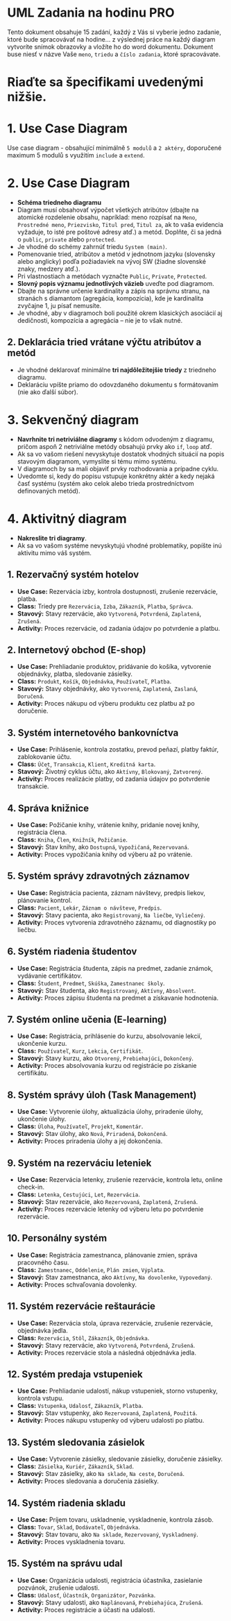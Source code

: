 # UML Zadania na hodinu PRO 

Tento dokument obsahuje 15 zadání, každý z Vás si vyberie jedno zadanie, ktoré bude spracovávať na hodine... z výslednej práce na každý diagram vytvoríte snímok obrazovky a vložíte ho do word dokumentu.
Dokument buse niesť v názve Vaše `meno`, `triedu` a `číslo zadania`, ktoré spracovávate. 

# Riaďte sa špecifikami uvedenými nižšie.

# 1. Use Case Diagram

Use case diagram - obsahující minimálně `5 modulů` a `2 aktéry`, doporučené maximum 5 modulů s využitím `include` a `extend`.

# 2. Use Case Diagram

- **Schéma triedneho diagramu**
- Diagram musí obsahovať výpočet všetkých atribútov (dbajte na atomické rozdelenie obsahu, napríklad: meno rozpísať na `Meno`, `Prostredné meno`, `Priezvisko`, `Titul pred`, `Titul za`, ak to vaša evidencia vyžaduje, to isté pre poštové adresy atď.) a metód. Doplňte, či sa jedná o `public`, `private` alebo `protected`.
- Je vhodné do schémy zahrnúť triedu `System (main)`.
- Pomenovanie tried, atribútov a metód v jednotnom jazyku (slovensky alebo anglicky) podľa požiadaviek na vývoj SW (žiadne slovenské znaky, medzery atď.).
- Pri vlastnostiach a metódach vyznačte `Public`, `Private`, `Protected`.
- **Slovný popis významu jednotlivých väzieb** uveďte pod diagramom.
- Dbajte na správne určenie kardinality a zápis na správnu stranu, na stranách s diamantom (agregácia, kompozícia), kde je kardinalita zvyčajne 1, ju písať nemusíte.
- Je vhodné, aby v diagramoch boli použité okrem klasických asociácií aj dedičnosti, kompozícia a agregácia – nie je to však nutné.

## 2. Deklarácia tried vrátane výčtu atribútov a metód

- Je vhodné deklarovať minimálne **tri najdôležitejšie triedy** z triedneho diagramu.
- Deklaráciu vpíšte priamo do odovzdaného dokumentu s formátovaním (nie ako ďalší súbor).

# 3. Sekvenčný diagram

- **Navrhnite tri netriviálne diagramy** s kódom odvodeným z diagramu, pričom aspoň 2 netriviálne metódy obsahujú prvky ako `if`, `loop` atď.
- Ak sa vo vašom riešení nevyskytuje dostatok vhodných situácií na popis stavovým diagramom, vymyslite si tému mimo systému.
- V diagramoch by sa mali objaviť prvky rozhodovania a prípadne cyklu.
- Uvedomte si, kedy do popisu vstupuje konkrétny aktér a kedy nejaká časť systému (systém ako celok alebo trieda prostredníctvom definovaných metód).

# 4. Aktivitný diagram

- **Nakreslite tri diagramy**.
- Ak sa vo vašom systéme nevyskytujú vhodné problematiky, popíšte inú aktivitu mimo váš systém.


## 1. Rezervačný systém hotelov
- **Use Case:** Rezervácia izby, kontrola dostupnosti, zrušenie rezervácie, platba.
- **Class:** Triedy pre `Rezervácia`, `Izba`, `Zákazník`, `Platba`, `Správca`.
- **Stavový:** Stavy rezervácie, ako `Vytvorená`, `Potvrdená`, `Zaplatená`, `Zrušená`.
- **Activity:** Proces rezervácie, od zadania údajov po potvrdenie a platbu.

## 2. Internetový obchod (E-shop)
- **Use Case:** Prehliadanie produktov, pridávanie do košíka, vytvorenie objednávky, platba, sledovanie zásielky.
- **Class:** `Produkt`, `Košík`, `Objednávka`, `Používateľ`, `Platba`.
- **Stavový:** Stavy objednávky, ako `Vytvorená`, `Zaplatená`, `Zaslaná`, `Doručená`.
- **Activity:** Proces nákupu od výberu produktu cez platbu až po doručenie.

## 3. Systém internetového bankovníctva
- **Use Case:** Prihlásenie, kontrola zostatku, prevod peňazí, platby faktúr, zablokovanie účtu.
- **Class:** `Účet`, `Transakcia`, `Klient`, `Kreditná karta`.
- **Stavový:** Životný cyklus účtu, ako `Aktívny`, `Blokovaný`, `Zatvorený`.
- **Activity:** Proces realizácie platby, od zadania údajov po potvrdenie transakcie.

## 4. Správa knižnice
- **Use Case:** Požičanie knihy, vrátenie knihy, pridanie novej knihy, registrácia člena.
- **Class:** `Kniha`, `Člen`, `Knižník`, `Požičanie`.
- **Stavový:** Stav knihy, ako `Dostupná`, `Vypožičaná`, `Rezervovaná`.
- **Activity:** Proces vypožičania knihy od výberu až po vrátenie.

## 5. Systém správy zdravotných záznamov
- **Use Case:** Registrácia pacienta, záznam návštevy, predpis liekov, plánovanie kontrol.
- **Class:** `Pacient`, `Lekár`, `Záznam o návšteve`, `Predpis`.
- **Stavový:** Stavy pacienta, ako `Registrovaný`, `Na liečbe`, `Vyliečený`.
- **Activity:** Proces vytvorenia zdravotného záznamu, od diagnostiky po liečbu.

## 6. Systém riadenia študentov
- **Use Case:** Registrácia študenta, zápis na predmet, zadanie známok, vydávanie certifikátov.
- **Class:** `Študent`, `Predmet`, `Skúška`, `Zamestnanec školy`.
- **Stavový:** Stav študenta, ako `Registrovaný`, `Aktívny`, `Absolvent`.
- **Activity:** Proces zápisu študenta na predmet a získavanie hodnotenia.

## 7. Systém online učenia (E-learning)
- **Use Case:** Registrácia, prihlásenie do kurzu, absolvovanie lekcií, ukončenie kurzu.
- **Class:** `Používateľ`, `Kurz`, `Lekcia`, `Certifikát`.
- **Stavový:** Stavy kurzu, ako `Otvorený`, `Prebiehajúci`, `Dokončený`.
- **Activity:** Proces absolvovania kurzu od registrácie po získanie certifikátu.

## 8. Systém správy úloh (Task Management)
- **Use Case:** Vytvorenie úlohy, aktualizácia úlohy, priradenie úlohy, ukončenie úlohy.
- **Class:** `Úloha`, `Používateľ`, `Projekt`, `Komentár`.
- **Stavový:** Stav úlohy, ako `Nová`, `Priradená`, `Dokončená`.
- **Activity:** Proces priradenia úlohy a jej dokončenia.

## 9. Systém na rezerváciu leteniek
- **Use Case:** Rezervácia letenky, zrušenie rezervácie, kontrola letu, online check-in.
- **Class:** `Letenka`, `Cestujúci`, `Let`, `Rezervácia`.
- **Stavový:** Stav rezervácie, ako `Rezervovaná`, `Zaplatená`, `Zrušená`.
- **Activity:** Proces rezervácie letenky od výberu letu po potvrdenie rezervácie.

## 10. Personálny systém
- **Use Case:** Registrácia zamestnanca, plánovanie zmien, správa pracovného času.
- **Class:** `Zamestnanec`, `Oddelenie`, `Plán zmien`, `Výplata`.
- **Stavový:** Stav zamestnanca, ako `Aktívny`, `Na dovolenke`, `Vypovedaný`.
- **Activity:** Proces schvaľovania dovolenky.

## 11. Systém rezervácie reštaurácie
- **Use Case:** Rezervácia stola, úprava rezervácie, zrušenie rezervácie, objednávka jedla.
- **Class:** `Rezervácia`, `Stôl`, `Zákazník`, `Objednávka`.
- **Stavový:** Stavy rezervácie, ako `Vytvorená`, `Potvrdená`, `Zrušená`.
- **Activity:** Proces rezervácie stola a následná objednávka jedla.

## 12. Systém predaja vstupeniek
- **Use Case:** Prehliadanie udalostí, nákup vstupeniek, storno vstupenky, kontrola vstupu.
- **Class:** `Vstupenka`, `Udalosť`, `Zákazník`, `Platba`.
- **Stavový:** Stav vstupenky, ako `Rezervovaná`, `Zaplatená`, `Použitá`.
- **Activity:** Proces nákupu vstupenky od výberu udalosti po platbu.

## 13. Systém sledovania zásielok
- **Use Case:** Vytvorenie zásielky, sledovanie zásielky, doručenie zásielky.
- **Class:** `Zásielka`, `Kuriér`, `Zákazník`, `Sklad`.
- **Stavový:** Stav zásielky, ako `Na sklade`, `Na ceste`, `Doručená`.
- **Activity:** Proces sledovania a doručenia zásielky.

## 14. Systém riadenia skladu
- **Use Case:** Príjem tovaru, uskladnenie, vyskladnenie, kontrola zásob.
- **Class:** `Tovar`, `Sklad`, `Dodávateľ`, `Objednávka`.
- **Stavový:** Stav tovaru, ako `Na sklade`, `Rezervovaný`, `Vyskladnený`.
- **Activity:** Proces vyskladnenia tovaru.

## 15. Systém na správu udal
- **Use Case:** Organizácia udalosti, registrácia účastníka, zasielanie pozvánok, zrušenie udalosti.
- **Class:** `Udalosť`, `Účastník`, `Organizátor`, `Pozvánka`.
- **Stavový:** Stavy udalosti, ako `Naplánovaná`, `Prebiehajúca`, `Zrušená`.
- **Activity:** Proces registrácie a účasti na udalosti.
